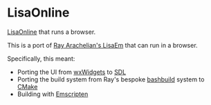 # LisaOnline
[LisaOnline](https://iosdevzone.github.io/LisaOnline/LisaOffice/LisaSdlTool.html) that runs a browser.

This is a port of [Ray Arachelian's LisaEm](https://github.com/rayarachelian/lisaem) that can run in a browser.

Specifically, this meant:
* Porting the UI from [wxWidgets](https://www.wxwidgets.org) to [SDL](https://www.libsdl.org)
* Porting the build system from Ray's bespoke [bashbuild](https://github.com/rayarachelian/bashbuild) system to [CMake](https://github.com/rayarachelian/bashbuild)
* Building with [Emscripten](https://emscripten.org)
